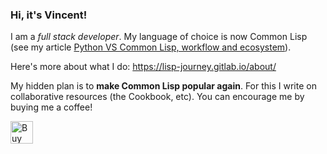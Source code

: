 ### Hi, it's Vincent!

I am a *full stack developer*. My language of choice is now Common Lisp (see my article [Python VS Common Lisp, workflow and ecosystem](https://lisp-journey.gitlab.io/pythonvslisp/)).

Here's more about what I do: https://lisp-journey.gitlab.io/about/ 

My hidden plan is to **make Common Lisp popular again**. For this I write on collaborative resources (the Cookbook, etc). You can encourage me by buying me a coffee!

<a href='https://ko-fi.com/K3K828W0V' target='_blank'><img height='36' style='border:0px;height:36px;' src='https://cdn.ko-fi.com/cdn/kofi2.png?v=2' border='0' alt='Buy Me a Coffee at ko-fi.com' /></a>
